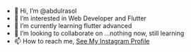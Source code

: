 - 👋 Hi, I’m @abdulrasol
- 👀 I’m interested in Web Developer and Flutter
- 🌱 I’m currently learning flutter advanced
- 💞️ I’m looking to collaborate on ...nothing now, still learning
- 📫 How to reach me, [See My Instagram Profile](https://www.instagram.com/AbdulRasol.dev)

<!---
abdulrasol/abdulrasol is a ✨ special ✨ repository because its `README.md` (this file) appears on your GitHub profile.
You can click the Preview link to take a look at your changes.
--->
